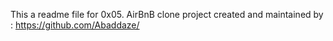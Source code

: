 This a readme file for 0x05. AirBnB clone project
created and maintained by : https://github.com/Abaddaze/
